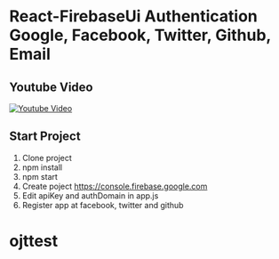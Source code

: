 # React-FirebaseUi Authentication Google, Facebook, Twitter, Github, Email

## Youtube Video

[![Youtube Video](http://img.youtube.com/vi/zq0TuNqV0Ew/0.jpg)](http://www.youtube.com/watch?v=zq0TuNqV0Ew)

## Start Project

1.  Clone project
2.  npm install
3.  npm start
4.  Create poject https://console.firebase.google.com
5.  Edit apiKey and authDomain in app.js
6.  Register app at facebook, twitter and github
# ojttest

